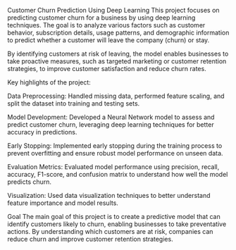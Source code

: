 Customer Churn Prediction Using Deep Learning
This project focuses on predicting customer churn for a business by using deep learning techniques. The goal is to analyze various factors such as customer behavior, subscription details, usage patterns, and demographic information to predict whether a customer will leave the company (churn) or stay.

By identifying customers at risk of leaving, the model enables businesses to take proactive measures, such as targeted marketing or customer retention strategies, to improve customer satisfaction and reduce churn rates.

Key highlights of the project:

Data Preprocessing: Handled missing data, performed feature scaling, and split the dataset into training and testing sets.

Model Development:  Developed a Neural Network model to assess and predict customer churn, leveraging deep learning techniques for better accuracy in predictions.

Early Stopping: Implemented early stopping during the training process to prevent overfitting and ensure robust model performance on unseen data.

Evaluation Metrics: Evaluated model performance using precision, recall, accuracy, F1-score, and confusion matrix to understand how well the model predicts churn.

Visualization: Used data visualization techniques to better understand feature importance and model results.

Goal
The main goal of this project is to create a predictive model that can identify customers likely to churn, enabling businesses to take preventative actions. By understanding which customers are at risk, companies can reduce churn and improve customer retention strategies.
